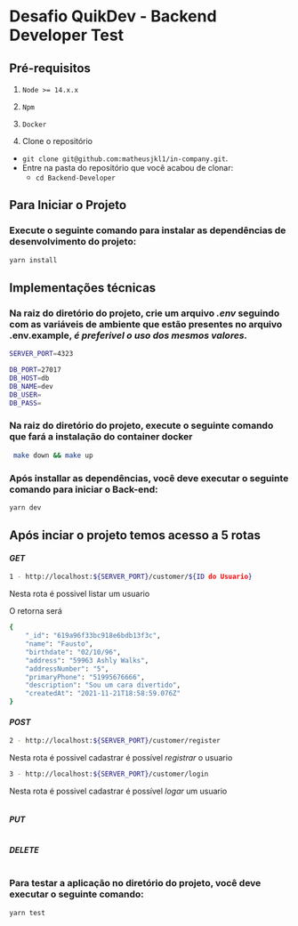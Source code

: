 # Desafio QuikDev - Backend Developer Test

## Pré-requisitos
  1. `Node >= 14.x.x`
  2. `Npm`
  3. `Docker`

1. Clone o repositório
  * `git clone git@github.com:matheusjkl1/in-company.git`.
  * Entre na pasta do repositório que você acabou de clonar:
    * `cd Backend-Developer`
 
## Para Iniciar o Projeto

### Execute o seguinte comando para instalar as dependências de desenvolvimento do projeto: 
```sh
yarn install
```

## Implementações técnicas

### Na raiz do diretório do projeto, crie um arquivo *.env* seguindo com as variáveis de ambiente que estão presentes no arquivo .env.example, *é preferivel o uso dos mesmos valores.*
```sh
SERVER_PORT=4323

DB_PORT=27017
DB_HOST=db
DB_NAME=dev
DB_USER=
DB_PASS=
```

### Na raiz do diretório do projeto, execute o seguinte comando que fará a instalação do container docker
```sh
 make down && make up
```
### Após installar as dependências, você deve executar o seguinte comando para iniciar o Back-end:

```sh
yarn dev
```

## Após inciar o projeto temos acesso a 5 rotas

#### *GET*
```sh
1 - http://localhost:${SERVER_PORT}/customer/${ID do Usuario}
```
  Nesta rota é possivel listar um usuario 
 
O retorna será
```sh
{
    "_id": "619a96f33bc918e6bdb13f3c",
    "name": "Fausto",
    "birthdate": "02/10/96",
    "address": "59963 Ashly Walks",
    "addressNumber": "5",
    "primaryPhone": "51995676666",
    "description": "Sou um cara divertido",
    "createdAt": "2021-11-21T18:58:59.076Z"
}
```
#### *POST*
```sh
2 - http://localhost:${SERVER_PORT}/customer/register
```
  Nesta rota é possivel cadastrar é possível *registrar* o usuario
```sh
3 - http://localhost:${SERVER_PORT}/customer/login
```
  Nesta rota é possivel cadastrar é possível *logar* um usuario
```sh
```
#### *PUT*
```sh
```
#### *DELETE*
```sh
```


### Para testar a aplicação no diretório do projeto, você deve executar o seguinte comando:

```sh
yarn test
```
